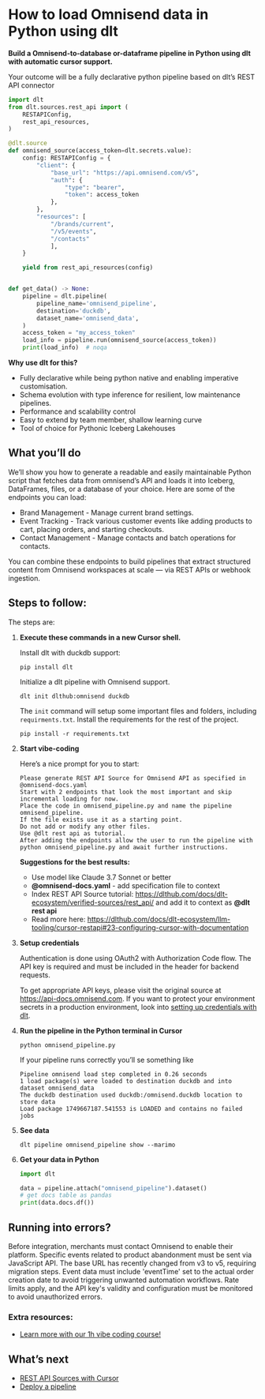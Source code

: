 # How to load Omnisend data in Python using dlt

**Build a Omnisend-to-database or-dataframe pipeline in Python using dlt with automatic cursor support.**

Your outcome will be a fully declarative python pipeline based on dlt’s REST API connector

```python
import dlt
from dlt.sources.rest_api import (
    RESTAPIConfig,
    rest_api_resources,
)

@dlt.source
def omnisend_source(access_token=dlt.secrets.value):
    config: RESTAPIConfig = {
        "client": {
            "base_url": "https://api.omnisend.com/v5",
            "auth": {
                "type": "bearer",
                "token": access_token
            },
        },
        "resources": [
            "/brands/current",
            "/v5/events",
            "/contacts"
            ],
    }

    yield from rest_api_resources(config)


def get_data() -> None:
    pipeline = dlt.pipeline(
        pipeline_name='omnisend_pipeline',
        destination='duckdb',
        dataset_name='omnisend_data', 
    )
    access_token = "my_access_token"
    load_info = pipeline.run(omnisend_source(access_token))
    print(load_info)  # noqa
```

**Why use dlt for this?**

- Fully declarative while being python native and enabling imperative customisation.
- Schema evolution with type inference for resilient, low maintenance pipelines.
- Performance and scalability control
- Easy to extend by team member, shallow learning curve
- Tool of choice for Pythonic Iceberg  Lakehouses

## What you’ll do

We’ll show you how to generate a readable and easily maintainable Python script that fetches data from omnisend’s API and loads it into Iceberg, DataFrames, files, or a database of your choice. Here are some of the endpoints you can load:

- Brand Management - Manage current brand settings.
- Event Tracking - Track various customer events like adding products to cart, placing orders, and starting checkouts.
- Contact Management - Manage contacts and batch operations for contacts.

You can combine these endpoints to build pipelines that extract structured content from Omnisend workspaces at scale — via REST APIs or webhook ingestion.

## Steps to follow:

The steps are:

1. **Execute these commands in a new Cursor shell.**
    
    Install dlt with duckdb support:
    ```shell
    pip install dlt
    ```

    Initialize a dlt pipeline with Omnisend support.
    ```shell
    dlt init dlthub:omnisend duckdb
    ```

    The `init` command will setup some important files and folders, including `requirments.txt`. Install the requirements for the rest of the project.
    ```shell
    pip install -r requirements.txt
    ```
    
2. **Start vibe-coding**
    
    Here’s a nice prompt for you to start: 
    
    ```
    Please generate REST API Source for Omnisend API as specified in @omnisend-docs.yaml 
    Start with 2 endpoints that look the most important and skip incremental loading for now. 
    Place the code in omnisend_pipeline.py and name the pipeline omnisend_pipeline. 
    If the file exists use it as a starting point. 
    Do not add or modify any other files. 
    Use @dlt rest api as tutorial. 
    After adding the endpoints allow the user to run the pipeline with python omnisend_pipeline.py and await further instructions.
    
    ```
    
    **Suggestions for the best results:**
    - Use model like Claude 3.7 Sonnet or better
    - **@omnisend-docs.yaml** - add specification file to context
    - Index REST API Source tutorial: https://dlthub.com/docs/dlt-ecosystem/verified-sources/rest_api/ and add it to context as **@dlt rest api**
    - Read more here: https://dlthub.com/docs/dlt-ecosystem/llm-tooling/cursor-restapi#23-configuring-cursor-with-documentation
    
3. **Setup credentials** 
    
    Authentication is done using OAuth2 with Authorization Code flow. The API key is required and must be included in the header for backend requests.
    
    To get appropriate API keys, please visit the original source at https://api-docs.omnisend.com.
    If you want to protect your environment secrets in a production environment, look into [setting up credentials with dlt](https://dlthub.com/docs/walkthroughs/add_credentials).
    
4. **Run the pipeline in the Python terminal in Cursor**
    
    ```shell
    python omnisend_pipeline.py
    ```
    
    If your pipeline runs correctly you’ll se something like
    
    ```shell
    Pipeline omnisend load step completed in 0.26 seconds
    1 load package(s) were loaded to destination duckdb and into dataset omnisend_data
    The duckdb destination used duckdb:/omnisend.duckdb location to store data
    Load package 1749667187.541553 is LOADED and contains no failed jobs
    ```
    
5. **See data**
    
    ```shell
    dlt pipeline omnisend_pipeline show --marimo
    ```
    
6. **Get your data in Python**
    
    ```python
    import dlt
    
    data = pipeline.attach("omnisend_pipeline").dataset()
    # get docs table as pandas
    print(data.docs.df())
    ```

## Running into errors?

Before integration, merchants must contact Omnisend to enable their platform. Specific events related to product abandonment must be sent via JavaScript API. The base URL has recently changed from v3 to v5, requiring migration steps. Event data must include 'eventTime' set to the actual order creation date to avoid triggering unwanted automation workflows. Rate limits apply, and the API key's validity and configuration must be monitored to avoid unauthorized errors.

### Extra resources:

- [Learn more with our 1h vibe coding course!](https://www.youtube.com/watch?v=GGid70rnJuM)

## What’s next

- [REST API Sources with Cursor](https://dlthub.com/docs/dlt-ecosystem/llm-tooling/cursor-restapi)
- [Deploy a pipeline](https://dlthub.com/docs/walkthroughs/deploy-a-pipeline)